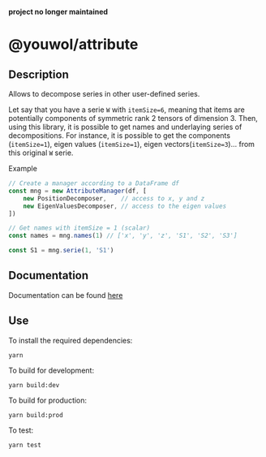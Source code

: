 **project no longer maintained**
# @youwol/attribute


## Description
Allows to decompose series in other user-defined series.

Let say that you have a serie `W` with `itemSize=6`, meaning that items
are potentially components of symmetric rank 2 tensors of dimension 3.
Then, using this library, it is possible to get names and underlaying
series of decompositions. For instance, it is possible to get the components (`itemSize=1`),
eigen values (`itemSize=1`), eigen vectors(`itemSize=3`)... from this original `W` serie.

Example
```ts
// Create a manager according to a DataFrame df
const mng = new AttributeManager(df, [
    new PositionDecomposer,    // access to x, y and z
    new EigenValuesDecomposer, // access to the eigen values
])

// Get names with itemSize = 1 (scalar)
const names = mng.names(1) // ['x', 'y', 'z', 'S1', 'S2', 'S3']

const S1 = mng.serie(1, 'S1')
```

## Documentation
Documentation can be found [here](https://youwol.github.io/attribute/dist/docs)

## Use 
To install the required dependencies:
```shell
yarn 
```
To build for development:
```shell
yarn build:dev
```
To build for production:
```shell
yarn build:prod
```

To test:
```shell
yarn test
```


